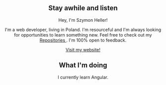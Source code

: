  <h2 align="center">  Stay awhile and listen </h2>



<p align="center"> Hey, I'm Szymon Heller! </p>

<p align="center"> I'm a web developer, living in Poland. I'm resourceful and I'm always looking for opportunities to learn something new. Feel free to check out my <a href="https://github.com/szymonheller?tab=repositories"> Repositories </a>. I'm 100% open to feedback. </p>


<p align="center"> <a href="https://www.szymonheller.com/"> Visit my website! </a> </p>


<h2 align="center">  What I'm doing </h2>

<p align="center"> I currently learn Angular. </p>

